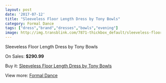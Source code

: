 ```yaml
---
layout: post
date: '2017-07-12'
title: "Sleeveless Floor Length Dress by Tony Bowls"
category: Formal Dance
tags: ["dress","brand","dresses","bowls","evening"]
image: http://img.transblink.com/7871-thickbox_default/sleeveless-floor-length-dress-by-tony-bowls.jpg
---
```

Sleeveless Floor Length Dress by Tony Bowls

On Sales: **$290.99**
<a href="https://www.transblink.com/en/formal-dance/2551-sleeveless-floor-length-dress-by-tony-bowls.html"><amp-img layout="responsive" width="600" height="600" src="//img.transblink.com/7871-thickbox_default/sleeveless-floor-length-dress-by-tony-bowls.jpg" alt="Sleeveless Floor Length Dress by Tony Bowls 0" /></a>
<a href="https://www.transblink.com/en/formal-dance/2551-sleeveless-floor-length-dress-by-tony-bowls.html"><amp-img layout="responsive" width="600" height="600" src="//img.transblink.com/7875-thickbox_default/sleeveless-floor-length-dress-by-tony-bowls.jpg" alt="Sleeveless Floor Length Dress by Tony Bowls 1" /></a>
<a href="https://www.transblink.com/en/formal-dance/2551-sleeveless-floor-length-dress-by-tony-bowls.html"><amp-img layout="responsive" width="600" height="600" src="//img.transblink.com/7874-thickbox_default/sleeveless-floor-length-dress-by-tony-bowls.jpg" alt="Sleeveless Floor Length Dress by Tony Bowls 2" /></a>
<a href="https://www.transblink.com/en/formal-dance/2551-sleeveless-floor-length-dress-by-tony-bowls.html"><amp-img layout="responsive" width="600" height="600" src="//img.transblink.com/7873-thickbox_default/sleeveless-floor-length-dress-by-tony-bowls.jpg" alt="Sleeveless Floor Length Dress by Tony Bowls 3" /></a>
<a href="https://www.transblink.com/en/formal-dance/2551-sleeveless-floor-length-dress-by-tony-bowls.html"><amp-img layout="responsive" width="600" height="600" src="//img.transblink.com/7872-thickbox_default/sleeveless-floor-length-dress-by-tony-bowls.jpg" alt="Sleeveless Floor Length Dress by Tony Bowls 4" /></a>

Buy it: [Sleeveless Floor Length Dress by Tony Bowls](https://www.transblink.com/en/formal-dance/2551-sleeveless-floor-length-dress-by-tony-bowls.html "Sleeveless Floor Length Dress by Tony Bowls")

View more: [Formal Dance](https://www.transblink.com/en/6-formal-dance "Formal Dance")